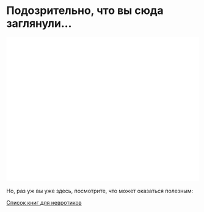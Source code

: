 # Подозрительно, что вы сюда заглянули...

![p.01](qejep.gif)

Но, раз уж вы уже здесь, посмотрите, что может оказаться полезным:

[Список книг для невротиков](qejep.github.io/booklistzen)
